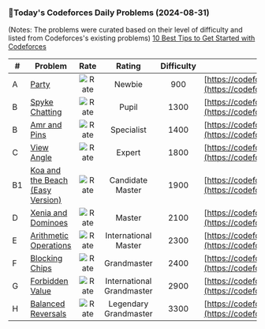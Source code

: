 ### 🌟Today's Codeforces Daily Problems (2024-08-31)
(Notes: The problems were curated based on their level of difficulty and listed from Codeforces's existing problems)
[10 Best Tips to Get Started with Codeforces](https://github.com/ika9810/Codeforces-Daily-Problems/blob/main/10%20Best%20Tips%20to%20Get%20Started%20with%20Codeforces.md)

| # | Problem | Rate| Rating | Difficulty | Contest |
|---| ----- | :--------: | :----------: | :----------: | ---------- |
|A|[Party](https://codeforces.com/contest/115/problem/A)|![Rate](https://img.shields.io/badge/Newbie-900-lightgrey)|Newbie|900|[https://codeforces.com/contest/115](https://codeforces.com/contest/115)|
|B|[Spyke Chatting](https://codeforces.com/contest/413/problem/B)|![Rate](https://img.shields.io/badge/Pupil-1300-brightgreen)|Pupil|1300|[https://codeforces.com/contest/413](https://codeforces.com/contest/413)|
|B|[Amr and Pins](https://codeforces.com/contest/507/problem/B)|![Rate](https://img.shields.io/badge/Specialist-1400-9cf)|Specialist|1400|[https://codeforces.com/contest/507](https://codeforces.com/contest/507)|
|C|[View Angle](https://codeforces.com/contest/257/problem/C)|![Rate](https://img.shields.io/badge/Expert-1800-blue)|Expert|1800|[https://codeforces.com/contest/257](https://codeforces.com/contest/257)|
|B1|[Koa and the Beach (Easy Version)](https://codeforces.com/contest/1384/problem/B1)|![Rate](https://img.shields.io/badge/Candidate%20Master-1900-blueviolet)|Candidate Master|1900|[https://codeforces.com/contest/1384](https://codeforces.com/contest/1384)|
|D|[Xenia and Dominoes](https://codeforces.com/contest/342/problem/D)|![Rate](https://img.shields.io/badge/Master-2100-orange)|Master|2100|[https://codeforces.com/contest/342](https://codeforces.com/contest/342)|
|E|[Arithmetic Operations](https://codeforces.com/contest/1654/problem/E)|![Rate](https://img.shields.io/badge/International%20Master-2300-orange)|International Master|2300|[https://codeforces.com/contest/1654](https://codeforces.com/contest/1654)|
|F|[Blocking Chips](https://codeforces.com/contest/1795/problem/F)|![Rate](https://img.shields.io/badge/Grandmaster-2400-red)|Grandmaster|2400|[https://codeforces.com/contest/1795](https://codeforces.com/contest/1795)|
|G|[Forbidden Value](https://codeforces.com/contest/1455/problem/G)|![Rate](https://img.shields.io/badge/International%20Grandmaster-2900-red)|International Grandmaster|2900|[https://codeforces.com/contest/1455](https://codeforces.com/contest/1455)|
|H|[Balanced Reversals](https://codeforces.com/contest/1237/problem/H)|![Rate](https://img.shields.io/badge/Legendary%20Grandmaster-3300-red)|Legendary Grandmaster|3300|[https://codeforces.com/contest/1237](https://codeforces.com/contest/1237)|
